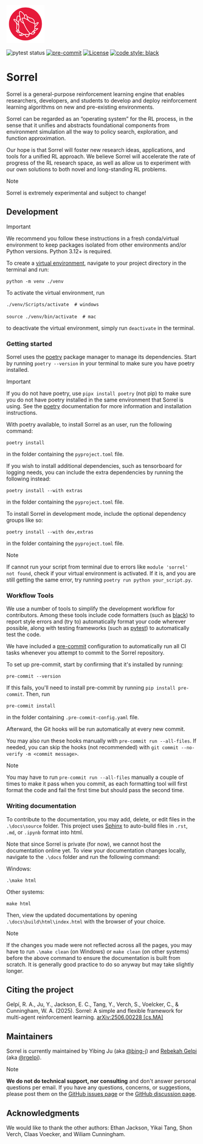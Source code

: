 <img style="width: 100px" src="https://github.com/social-ai-uoft/sorrel/blob/main/media/sorrel-icon.png" />

![pytest status](https://github.com/social-ai-uoft/sorrel/workflows/PyTest/badge.svg) 
[![pre-commit](https://img.shields.io/badge/pre--commit-enabled-brightgreen?logo=pre-commit&logoColor=white)](https://pre-commit.com/)
[![License](https://img.shields.io/github/license/social-ai-uoft/sorrel)](https://github.com/social-ai-uoft/sorrel/blob/main/LICENSE)
[![code style: black](https://img.shields.io/badge/code%20style-black-000000.svg)](https://github.com/psf/black)

# Sorrel

Sorrel is a general-purpose reinforcement learning engine that enables researchers, developers, and students to 
develop and deploy reinforcement learning algorithms on new and pre-existing environments.

Sorrel can be regarded as an “operating system” for the RL process, in the sense that it unifies and abstracts 
foundational components from environment simulation all the way to policy search, exploration, and function 
approximation.

Our hope is that Sorrel will foster new research ideas, applications, and tools for a unified RL approach. We 
believe Sorrel will accelerate the rate of progress of the RL research space, as well as allow us to experiment 
with our own solutions to both novel and long-standing RL problems.

> [!NOTE]
> Sorrel is extremely experimental and subject to change!

## Development

> [!IMPORTANT]
> We recommend you follow these instructions in a fresh conda/virtual environment to keep packages isolated
> from other environments and/or Python versions. Python 3.12+ is required.

To create a [virtual environment](https://docs.python.org/3/library/venv.html),
navigate to your project directory in the terminal and run:
```
python -m venv ./venv
```
To activate the virtual environment, run 

```
./venv/Scripts/activate  # windows

source ./venv/bin/activate  # mac
```

to deactivate the virtual environment, simply run ```deactivate``` in the terminal.

### Getting started

Sorrel uses the [poetry](https://python-poetry.org/) package manager to manage its dependencies. Start by 
running ```poetry --version``` in your terminal to make sure you have poetry installed.

> [!IMPORTANT]
> If you do not have poetry, use ```pipx install poetry``` (not pip) to make sure you do not have poetry installed in the 
> same environment that Sorrel is using. 
> See the [poetry](https://python-poetry.org/) documentation for more information and 
> installation instructions.

With poetry available, to install Sorrel as an user, run the following command:
```
poetry install
```
in the folder containing the ``pyproject.toml`` file.

If you wish to install additional dependencies, such as tensorboard for logging needs, 
you can include the extra dependencies by running the following instead:
```
poetry install --with extras
```
in the folder containing the ``pyproject.toml`` file.

To install Sorrel in development mode, include the optional dependency groups like so:
```
poetry install --with dev,extras
```
in the folder containing the ``pyproject.toml`` file.

> [!NOTE]
> If cannot run your script from terminal due to errors like ```module 'sorrel' not found```, check if your virtual environment is activated. 
> If it is, and you are still getting the same error, try running ```poetry run python your_script.py```.

### Workflow Tools
We use a number of tools to simplify the development workflow for contributors. Among these tools include code 
formatters (such as [black](https://github.com/python/black)) to report style errors and (try to) 
automatically format your code wherever possible, along with testing frameworks (such as 
[pytest](https://pypi.python.org/pypi/pytest)) to automatically test the code.

We have included a [pre-commit](https://pre-commit.com/) configuration to automatically run all CI tasks whenever you 
attempt to commit to the Sorrel repository. 

To set up pre-commit, start by confirming that it's installed by running:
```
pre-commit --version
```
If this fails, you'll need to install pre-commit by running ``pip install pre-commit``. Then, run
```
pre-commit install
```
in the folder containing ``.pre-commit-config.yaml`` file.

Afterward, the Git hooks will be run automatically at every new commit.

You may also run these hooks manually with ```pre-commit run --all-files```. If needed, you can skip the hooks (not 
recommended) with ```git commit --no-verify -m <commit message>```.

> [!NOTE]
> You may have to run ```pre-commit run --all-files``` manually a couple of times to make it pass when you commit,
> as each formatting tool will first format the code and fail the first time but should pass the second time.

### Writing documentation

To contribute to the documentation, you may add, delete, or edit files in the ``.\docs\source`` folder. This project 
uses [Sphinx](https://www.sphinx-doc.org/) to auto-build files in ``.rst``, ``.md``, or ``.ipynb`` format into 
html.

Note that since Sorrel is private (for now), we cannot host the documentation online yet. To view your documentation
changes locally, navigate to the ``.\docs`` folder and run the following command:

Windows:
```
.\make html
```

Other systems:
```
make html
```

Then, view the updated documentations by opening ``.\docs\build\html\index.html`` with the browser of your choice.

> [!NOTE]
> If the changes you made were not reflected across all the pages, you may have to run ```.\make clean```
> (on Windows) or ```make clean``` (on other systems) before the above command to ensure the documentation is built from
> scratch. It is generally good practice to do so anyway but may take slightly longer.

## Citing the project

Gelpí, R. A., Ju, Y., Jackson, E. C., Tang, Y., Verch, S., Voelcker, C., & Cunningham, W. A. (2025). Sorrel: A simple and flexible framework for multi-agent reinforcement learning. [arXiv:2506.00228 [cs.MA]](https://doi.org/10.48550/arXiv.2506.00228)

## Maintainers
Sorrel is currently maintained by Yibing Ju (aka [@bing-j](https://github.com/bing-j)) and [Rebekah Gelpi](https://rgelpi.github.io) (aka [@rgelpi](https://github.com/galacticglum)).

> [!NOTE]
> **We do not do technical support, nor consulting** and don't answer personal questions per email. If you have any questions, concerns, or suggestions, please post them on the [GitHub issues page](https://github.com/social-ai-uoft/sorrel/issues) or the [GitHub discussion page](https://github.com/social-ai-uoft/sorrel/discussions).

## Acknowledgments
We would like to thank the other authors: Ethan Jackson, Yikai Tang, Shon Verch, Claas Voecker, and Wiliam Cunningham.
